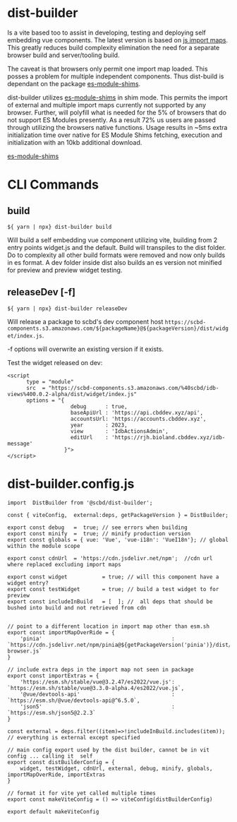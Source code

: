# dist-builder

Is a vite based too to assist in developing, testing and deploying self embedding vue components.  The latest version is based on [js import maps](https://developer.mozilla.org/en-US/docs/Web/HTML/Element/script/type/importmap).  This greatly reduces build complexity elimination the need for a separate  browser build and server/tooling build.

The caveat is that browsers only permit one import map loaded.  This posses a problem for multiple independent components.  Thus dist-build is dependant on the package [es-module-shims](https://www.npmjs.com/package/es-module-shims).

dist-builder utilizes [es-module-shims](https://www.npmjs.com/package/es-module-shims) in shim mode.  This permits the import of external and multiple import maps currently not supported by any browser.  Further, will polyfill what is needed for the 5% of browsers that do not support ES Modules presently.  As a result 72% us users are passed through utilizing the browsers native functions. Usage results in  ~5ms extra initialization time over native for ES Module Shims fetching, execution and initialization with an 10kb additional download.

[es-module-shims](https://www.npmjs.com/package/es-module-shims)

# CLI Commands

## build

```${ yarn | npx} dist-builder build```

Will build a self embedding vue component utilizing vite, building from 2 entry points widget.js and the default.  Build will transpiles to the dist folder.  Do to complexity all other build formats were removed and now only builds in es format.  A dev folder inside dist also builds an es version not minified for preview and preview widget testing.

## releaseDev [-f]

```${ yarn | npx} dist-builder releaseDev```

Will release a package to scbd's dev component host ```https://scbd-components.s3.amazonaws.com/${packageName}@${packageVersion}/dist/widget/index.js```.

-f options will overwrite an existing version if it exists.


Test the widget released on dev:


```
<script 
      type = "module"
      src  = "https://scbd-components.s3.amazonaws.com/%40scbd/idb-views%400.0.2-alpha/dist/widget/index.js"
      options = "{ 
                    debug      : true,
                    baseApiUrl : 'https://api.cbddev.xyz/api',
                    accountsUrl: 'https://accounts.cbddev.xyz',
                    year       : 2023,
                    view       : 'IdbActionsAdmin',
                    editUrl    : 'https://rjh.bioland.cbddev.xyz/idb-message'
                  }"> 
</script>
```

# dist-builder.config.js

```
import  DistBuilder from '@scbd/dist-builder';

const { viteConfig,  external:deps, getPackageVersion } = DistBuilder;

export const debug   =  true; // see errors when building
export const minify  =  true; // minify production version
export const globals = { vue: 'Vue', 'vue-i18n': 'VueI18n'}; // global within the module scope

export const cdnUrl  = 'https://cdn.jsdelivr.net/npm';  //cdn url where replaced excluding import maps

export const widget           = true; // will this component have a widget entry?
export const testWidget       = true; // build a test widget to for preview 
export const includeInBuild   = [  ]; //  all deps that should be bushed into build and not retrieved from cdn


// point to a different location in import map other than esm.sh
export const importMapOverRide = {
    'pinia'                                         : `https://cdn.jsdelivr.net/npm/pinia@${getPackageVersion('pinia')}/dist/pinia.esm-browser.js`
}

// include extra deps in the import map not seen in package
export const importExtras = {
    'https://esm.sh/stable/vue@3.2.47/es2022/vue.js': `https://esm.sh/stable/vue@3.3.0-alpha.4/es2022/vue.js`,
    '@vue/devtools-api'                             : `https://esm.sh/@vue/devtools-api@^6.5.0`,
    'json5'                                         : `https://esm.sh/json5@2.2.3`
}

const external = deps.filter((item)=>!includeInBuild.includes(item)); // everything is external except specified

// main config export used by the dist builder, cannot be in vit config ... calling it  self
export const distBuilderConfig = {
    widget, testWidget, cdnUrl, external, debug, minify, globals, importMapOverRide, importExtras
}

// format it for vite yet called multiple times
export const makeViteConfig = () => viteConfig(distBuilderConfig)

export default makeViteConfig
```